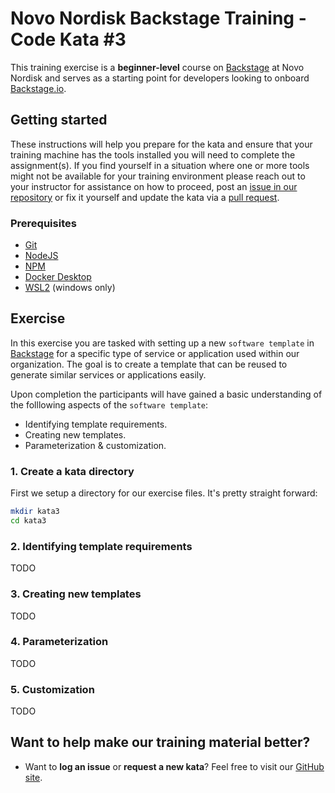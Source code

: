 Novo Nordisk Backstage Training - Code Kata #3
======================================

This training exercise is a **beginner-level** course on [Backstage](https://github.com/backstage/backstage/) at Novo Nordisk and serves as a starting point for developers looking to onboard [Backstage.io](https://backstage.io/).

## Getting started
These instructions will help you prepare for the kata and ensure that your training machine has the tools installed you will need to complete the assignment(s). If you find yourself in a situation where one or more tools might not be available for your training environment please reach out to your instructor for assistance on how to proceed, post an [issue in our repository](https://github.com/NovoNordisk-OpenSource/dojo/issues) or fix it yourself and update the kata via a [pull request](https://github.com/NovoNordisk-OpenSource/dojo/pulls).

### Prerequisites
* [Git](https://git-scm.com/book/en/v2/Getting-Started-Installing-Git)
* [NodeJS](https://nodejs.org/)
* [NPM](https://docs.npmjs.com/downloading-and-installing-node-js-and-npm)
* [Docker Desktop](https://docs.docker.com/desktop/)
* [WSL2](https://learn.microsoft.com/en-us/windows/wsl/install) (windows only)

## Exercise
In this exercise you are tasked with setting up a new `software template` in [Backstage](https://github.com/backstage/backstage/) for a specific type of service or application used within our organization. The goal is to create a template that can be reused to generate similar services or applications easily.

Upon completion the participants will have gained a basic understanding of the folllowing aspects of the `software template`:

* Identifying template requirements.
* Creating new templates.
* Parameterization & customization.

### 1. Create a kata directory
First we setup a directory for our exercise files. It's pretty straight forward:

```bash
mkdir kata3
cd kata3
```

### 2. Identifying template requirements
TODO

### 3. Creating new templates
TODO

### 4. Parameterization
TODO

### 5. Customization
TODO

## Want to help make our training material better?
 * Want to **log an issue** or **request a new kata**? Feel free to visit our [GitHub site](https://github.com/NovoNordisk-OpenSource/dojo/issues).
